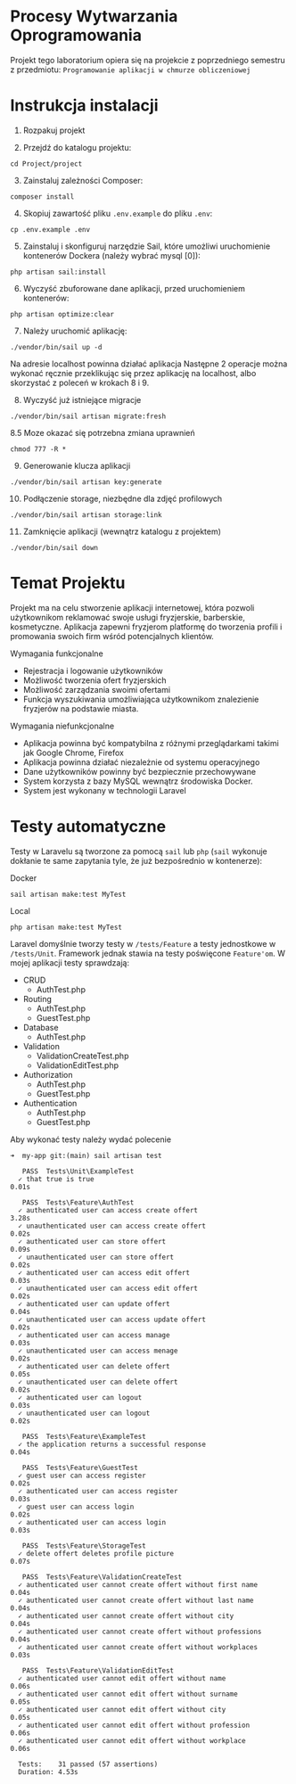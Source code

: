 # Procesy Wytwarzania Oprogramowania

Projekt tego laboratorium opiera się na projekcie z poprzedniego semestru z przedmiotu: `Programowanie aplikacji w chmurze obliczeniowej`

# Instrukcja instalacji
1. Rozpakuj projekt

2. Przejdź do katalogu projektu:
```
cd Project/project
```

3. Zainstaluj zależności Composer:
```
composer install
```

4. Skopiuj zawartość pliku `.env.example` do pliku `.env`:
```
cp .env.example .env
```

5. Zainstaluj i skonfiguruj narzędzie Sail, które umożliwi uruchomienie kontenerów Dockera (należy wybrać mysql [0]):
```
php artisan sail:install
```

6. Wyczyść zbuforowane dane aplikacji, przed uruchomieniem kontenerów:
```
php artisan optimize:clear
```

7. Należy uruchomić aplikację:
```
./vendor/bin/sail up -d
```
Na adresie localhost powinna działać aplikacja
Następne 2 operacje można wykonać ręcznie przeklikując się przez aplikację na localhost,
albo skorzystać z poleceń w krokach 8 i 9.

8. Wyczyść już istniejące migracje
```
./vendor/bin/sail artisan migrate:fresh
```

8.5 Moze okazać się potrzebna zmiana uprawnień
```
chmod 777 -R *
```

9. Generowanie klucza aplikacji
```
./vendor/bin/sail artisan key:generate
```

10. Podłączenie storage, niezbędne dla zdjęć profilowych
```
./vendor/bin/sail artisan storage:link
```

11. Zamknięcie aplikacji (wewnątrz katalogu z projektem)
```
./vendor/bin/sail down
```

# Temat Projektu

Projekt ma na celu stworzenie aplikacji internetowej, która pozwoli użytkownikom reklamować swoje usługi fryzjerskie, barberskie, kosmetyczne. Aplikacja zapewni fryzjerom platformę do tworzenia profili i promowania swoich firm wśród potencjalnych klientów. 

Wymagania funkcjonalne
- Rejestracja i logowanie użytkowników
- Możliwość tworzenia ofert fryzjerskich
- Możliwość zarządzania swoimi ofertami
- Funkcja wyszukiwania umożliwiająca użytkownikom znalezienie fryzjerów na podstawie miasta.

Wymagania niefunkcjonalne
- Aplikacja powinna być kompatybilna z różnymi przeglądarkami takimi jak Google Chrome, Firefox
- Aplikacja powinna działać niezależnie od systemu operacyjnego
- Dane użytkowników powinny być bezpiecznie przechowywane
- System korzysta z bazy MySQL wewnątrz środowiska Docker.
- System jest wykonany w technologii Laravel

# Testy automatyczne

Testy w Laravelu są tworzone za pomocą `sail` lub `php` (`sail` wykonuje dokłanie te same zapytania tyle, że już bezpośrednio w kontenerze):

Docker
```
sail artisan make:test MyTest
```

Local
```
php artisan make:test MyTest
```

Laravel domyślnie tworzy testy w `/tests/Feature` a testy jednostkowe w `/tests/Unit`.
Framework jednak stawia na testy poświęcone `Feature'om`.
W mojej aplikacji testy sprawdzają:
 - CRUD
   - AuthTest.php
 - Routing
   - AuthTest.php
   - GuestTest.php
 - Database
   - AuthTest.php
 - Validation
   - ValidationCreateTest.php
   - ValidationEditTest.php
 - Authorization
   - AuthTest.php
   - GuestTest.php
 - Authentication
   - AuthTest.php
   - GuestTest.php

Aby wykonać testy należy wydać polecenie
```
➜  my-app git:(main) sail artisan test
```
```
   PASS  Tests\Unit\ExampleTest
  ✓ that true is true                                                    0.01s

   PASS  Tests\Feature\AuthTest
  ✓ authenticated user can access create offert                          3.28s
  ✓ unauthenticated user can access create offert                        0.02s
  ✓ authenticated user can store offert                                  0.09s
  ✓ unauthenticated user can store offert                                0.02s
  ✓ authenticated user can access edit offert                            0.03s
  ✓ unauthenticated user can access edit offert                          0.02s
  ✓ authenticated user can update offert                                 0.04s
  ✓ unauthenticated user can access update offert                        0.02s
  ✓ authenticated user can access manage                                 0.03s
  ✓ unauthenticated user can access menage                               0.02s
  ✓ authenticated user can delete offert                                 0.05s
  ✓ unauthenticated user can delete offert                               0.02s
  ✓ authenticated user can logout                                        0.03s
  ✓ unauthenticated user can logout                                      0.02s

   PASS  Tests\Feature\ExampleTest
  ✓ the application returns a successful response                        0.04s

   PASS  Tests\Feature\GuestTest
  ✓ guest user can access register                                       0.02s
  ✓ authenticated user can access register                               0.03s
  ✓ guest user can access login                                          0.02s
  ✓ authenticated user can access login                                  0.03s

   PASS  Tests\Feature\StorageTest
  ✓ delete offert deletes profile picture                                0.07s

   PASS  Tests\Feature\ValidationCreateTest
  ✓ authenticated user cannot create offert without first name           0.04s
  ✓ authenticated user cannot create offert without last name            0.04s
  ✓ authenticated user cannot create offert without city                 0.04s
  ✓ authenticated user cannot create offert without professions          0.04s
  ✓ authenticated user cannot create offert without workplaces           0.03s

   PASS  Tests\Feature\ValidationEditTest
  ✓ authenticated user cannot edit offert without name                   0.06s
  ✓ authenticated user cannot edit offert without surname                0.05s
  ✓ authenticated user cannot edit offert without city                   0.05s
  ✓ authenticated user cannot edit offert without profession             0.06s
  ✓ authenticated user cannot edit offert without workplace              0.06s

  Tests:    31 passed (57 assertions)
  Duration: 4.53s
```

